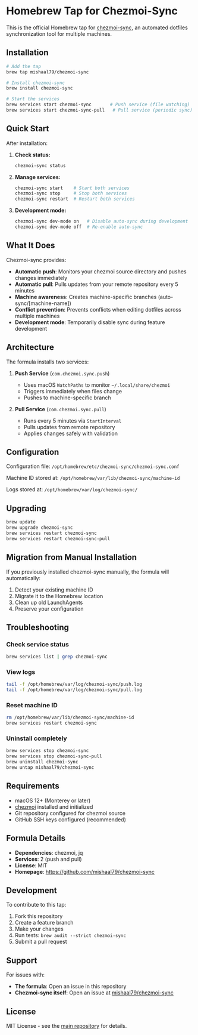 # Homebrew Tap for Chezmoi-Sync

This is the official Homebrew tap for [chezmoi-sync](https://github.com/mishaal79/chezmoi-sync), an automated dotfiles synchronization tool for multiple machines.

## Installation

```bash
# Add the tap
brew tap mishaal79/chezmoi-sync

# Install chezmoi-sync
brew install chezmoi-sync

# Start the services
brew services start chezmoi-sync       # Push service (file watching)
brew services start chezmoi-sync-pull   # Pull service (periodic sync)
```

## Quick Start

After installation:

1. **Check status:**
   ```bash
   chezmoi-sync status
   ```

2. **Manage services:**
   ```bash
   chezmoi-sync start    # Start both services
   chezmoi-sync stop     # Stop both services
   chezmoi-sync restart  # Restart both services
   ```

3. **Development mode:**
   ```bash
   chezmoi-sync dev-mode on   # Disable auto-sync during development
   chezmoi-sync dev-mode off  # Re-enable auto-sync
   ```

## What It Does

Chezmoi-sync provides:
- **Automatic push**: Monitors your chezmoi source directory and pushes changes immediately
- **Automatic pull**: Pulls updates from your remote repository every 5 minutes
- **Machine awareness**: Creates machine-specific branches (auto-sync/[machine-name])
- **Conflict prevention**: Prevents conflicts when editing dotfiles across multiple machines
- **Development mode**: Temporarily disable sync during feature development

## Architecture

The formula installs two services:

1. **Push Service** (`com.chezmoi.sync.push`)
   - Uses macOS `WatchPaths` to monitor `~/.local/share/chezmoi`
   - Triggers immediately when files change
   - Pushes to machine-specific branch

2. **Pull Service** (`com.chezmoi.sync.pull`)
   - Runs every 5 minutes via `StartInterval`
   - Pulls updates from remote repository
   - Applies changes safely with validation

## Configuration

Configuration file: `/opt/homebrew/etc/chezmoi-sync/chezmoi-sync.conf`

Machine ID stored at: `/opt/homebrew/var/lib/chezmoi-sync/machine-id`

Logs stored at: `/opt/homebrew/var/log/chezmoi-sync/`

## Upgrading

```bash
brew update
brew upgrade chezmoi-sync
brew services restart chezmoi-sync
brew services restart chezmoi-sync-pull
```

## Migration from Manual Installation

If you previously installed chezmoi-sync manually, the formula will automatically:
1. Detect your existing machine ID
2. Migrate it to the Homebrew location
3. Clean up old LaunchAgents
4. Preserve your configuration

## Troubleshooting

### Check service status
```bash
brew services list | grep chezmoi-sync
```

### View logs
```bash
tail -f /opt/homebrew/var/log/chezmoi-sync/push.log
tail -f /opt/homebrew/var/log/chezmoi-sync/pull.log
```

### Reset machine ID
```bash
rm /opt/homebrew/var/lib/chezmoi-sync/machine-id
brew services restart chezmoi-sync
```

### Uninstall completely
```bash
brew services stop chezmoi-sync
brew services stop chezmoi-sync-pull
brew uninstall chezmoi-sync
brew untap mishaal79/chezmoi-sync
```

## Requirements

- macOS 12+ (Monterey or later)
- [chezmoi](https://www.chezmoi.io/) installed and initialized
- Git repository configured for chezmoi source
- GitHub SSH keys configured (recommended)

## Formula Details

- **Dependencies**: chezmoi, jq
- **Services**: 2 (push and pull)
- **License**: MIT
- **Homepage**: https://github.com/mishaal79/chezmoi-sync

## Development

To contribute to this tap:

1. Fork this repository
2. Create a feature branch
3. Make your changes
4. Run tests: `brew audit --strict chezmoi-sync`
5. Submit a pull request

## Support

For issues with:
- **The formula**: Open an issue in this repository
- **Chezmoi-sync itself**: Open an issue at [mishaal79/chezmoi-sync](https://github.com/mishaal79/chezmoi-sync)

## License

MIT License - see the [main repository](https://github.com/mishaal79/chezmoi-sync) for details.